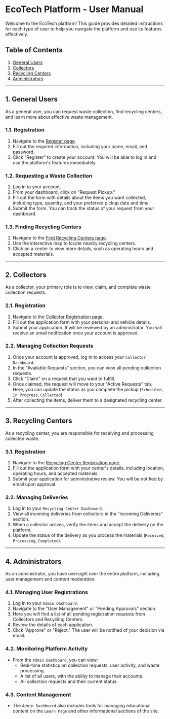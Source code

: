 # EcoTech Platform - User Manual

Welcome to the EcoTech platform! This guide provides detailed instructions for each type of user to help you navigate the platform and use its features effectively.

## Table of Contents

1.  [General Users](#general-users)
2.  [Collectors](#collectors)
3.  [Recycling Centers](#recycling-centers)
4.  [Administrators](#administrators)

---

## 1. General Users

As a general user, you can request waste collection, find recycling centers, and learn more about effective waste management.

### 1.1. Registration

1.  Navigate to the [Register page](/register).
2.  Fill out the required information, including your name, email, and password.
3.  Click "Register" to create your account. You will be able to log in and use the platform's features immediately.

### 1.2. Requesting a Waste Collection

1.  Log in to your account.
2.  From your dashboard, click on "Request Pickup."
3.  Fill out the form with details about the items you want collected, including type, quantity, and your preferred pickup date and time.
4.  Submit the form. You can track the status of your request from your dashboard.

### 1.3. Finding Recycling Centers

1.  Navigate to the [Find Recycling Centers page](/find-centers).
2.  Use the interactive map to locate nearby recycling centers.
3.  Click on a center to view more details, such as operating hours and accepted materials.

---

## 2. Collectors

As a collector, your primary role is to view, claim, and complete waste collection requests.

### 2.1. Registration

1.  Navigate to the [Collector Registration page](/register/collector).
2.  Fill out the application form with your personal and vehicle details.
3.  Submit your application. It will be reviewed by an administrator. You will receive an email notification once your account is approved.

### 2.2. Managing Collection Requests

1.  Once your account is approved, log in to access your `Collector Dashboard`.
2.  In the "Available Requests" section, you can view all pending collection requests.
3.  Click "Claim" on a request that you want to fulfill.
4.  Once claimed, the request will move to your "Active Requests" tab. Here, you can update the status as you complete the pickup (`Scheduled`, `In Progress`, `Collected`).
5.  After collecting the items, deliver them to a designated recycling center.

---

## 3. Recycling Centers

As a recycling center, you are responsible for receiving and processing collected waste.

### 3.1. Registration

1.  Navigate to the [Recycling Center Registration page](/register/recycling-center).
2.  Fill out the application form with your center's details, including location, operating hours, and accepted materials.
3.  Submit your application for administrative review. You will be notified by email upon approval.

### 3.2. Managing Deliveries

1.  Log in to your `Recycling Center Dashboard`.
2.  View all incoming deliveries from collectors in the "Incoming Deliveries" section.
3.  When a collector arrives, verify the items and accept the delivery on the platform.
4.  Update the status of the delivery as you process the materials (`Received`, `Processing`, `Completed`).

---

## 4. Administrators

As an administrator, you have oversight over the entire platform, including user management and content moderation.

### 4.1. Managing User Registrations

1.  Log in to your `Admin Dashboard`.
2.  Navigate to the "User Management" or "Pending Approvals" section.
3.  Here you will find a list of all pending registration requests from Collectors and Recycling Centers.
4.  Review the details of each application.
5.  Click "Approve" or "Reject." The user will be notified of your decision via email.

### 4.2. Monitoring Platform Activity

- From the `Admin Dashboard`, you can view:
  - Real-time statistics on collection requests, user activity, and waste processing.
  - A list of all users, with the ability to manage their accounts.
  - All collection requests and their current status.

### 4.3. Content Management

- The `Admin Dashboard` also includes tools for managing educational content on the `Learn Page` and other informational sections of the site. 
